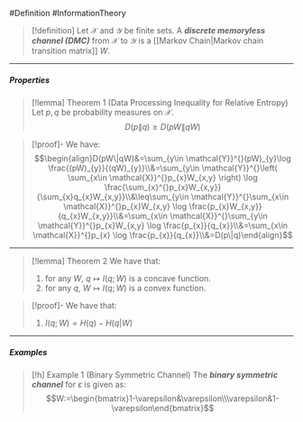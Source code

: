 #Definition #InformationTheory 

> [!definition]
> Let $\mathcal{X}$ and $\mathcal{Y}$ be finite sets. A ***discrete memoryless channel (DMC)*** from $\mathcal{X}$ to $\mathcal{Y}$ is a [[Markov Chain|Markov chain transition matrix]] $W$.
---
##### Properties
> [!lemma] Theorem 1 (Data Processing Inequality for Relative Entropy)
> Let $p,q$ be probability measures on $\mathcal{X}$. 
> $$D(p\|q)\geq D(pW\|qW)$$

> [!proof]-
> We have: $$\begin{align}D(pW\|qW)&=\sum_{y\in \mathcal{Y}}^{}(pW)_{y}\log \frac{(pW)_{y}}{(qW)_{y}}\\&=\sum_{y\in \mathcal{Y}}^{}\left( \sum_{x\in \mathcal{X}}^{}p_{x}W_{x,y} \right) \log \frac{\sum_{x}^{}p_{x}W_{x,y}}{\sum_{x}q_{x}W_{x,y}}\\&\leq\sum_{y\in \mathcal{Y}}^{}\sum_{x\in \mathcal{X}}^{}p_{x}W_{x,y}  \log \frac{p_{x}W_{x,y}}{q_{x}W_{x,y}}\\&=\sum_{x\in \mathcal{X}}^{}\sum_{y\in \mathcal{Y}}^{}p_{x}W_{x,y}  \log \frac{p_{x}}{q_{x}}\\&=\sum_{x\in \mathcal{X}}^{}p_{x}  \log \frac{p_{x}}{q_{x}}\\&=D(p\|q)\end{align}$$
---
> [!lemma] Theorem 2
> We have that:
> 1. for any $W$, $q\mapsto I(q;W)$ is a concave function.
> 2. for any $q$, $W\mapsto I(q;W)$ is a convex function.

> [!proof]-
> We have that:
> 1. $I(q;W)=H(q)-H(q|W)$
---
##### Examples
> [!h] Example 1 (Binary Symmetric Channel)
> The ***binary symmetric channel*** for $\varepsilon$ is given as: $$W:=\begin{bmatrix}1-\varepsilon&\varepsilon\\\varepsilon&1-\varepsilon\end{bmatrix}$$